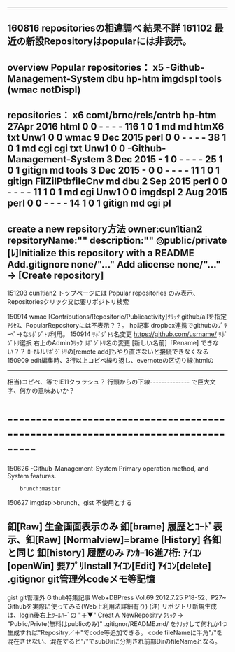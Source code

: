 --------------------------
160816 repositoriesの相違調べ 結果不詳  161102 最近の新設Repositoryはpopularには非表示。
  ------
overview Popular repositories： x5  -Github-Management-System  dbu  hp-htm  imgdspl  tools  (wmac notDispl)
  ------
repositories： x6							comt/brnc/rels/cntrb
hp-htm				27Apr 2016	html	0 0 - - - -    116 1 0 1	md md htmX6 txt			Unw1 0 0
wmac				9 Dec 2015	perl	0 0 - - - - 	38 1 0 1	md cgi cgi txt			Unw1 0 0
-Github-Management-System	3 Dec 2015	-	1 0 - - - -	25 1 0 1	gitign md
tools				3 Dec 2015	-	0 0 - - - - 	11 1 0 1	gitign FilZilPtbfileCnv md
dbu				2 Sep 2015	perl	0 0 - - - - 	11 1 0 1	md cgi				Unw1 0 0
imgdspl				2 Aug 2015	perl	0 0 - - - - 	14 1 0 1	gitign md cgi pl
  ------
create a new repsitory方法
owner:cun1tian2 repsitoryName:"" description:"" ◎public/private  [ﾚ]Initialize this repository with a README 
Add.gitignore none/"..."  Add alicense none/"..."   → [Create repository]
--------------------------
151203 cun1tian2 トップページには Popular repositories のみ表示、Repositoriesクリック又は要リポジトリ検索

150914 wmac [Contributions/Repositorie/Publicactivity]ｸﾘｯｸ github/allを指定ｱｸｾｽ、PopularRepositoryには不表示？？。
       hp記事 dropbox連携でgithubのﾌﾟﾗｰﾍﾞｰﾄなﾘﾎﾟｼﾞﾄﾘ利用。
150914 ﾘﾎﾟｼﾞﾄﾘ名変更 https://github.com/usrname/ ﾘﾎﾟｼﾞﾄﾘ選択 右上のAdminｸﾘｯｸ ﾘﾎﾟｼﾞﾄﾘ名の変更 [新しい名前]「Rename] できない？？
       ﾛｰｶﾙルﾘﾎﾟｼﾞﾄﾘの[remote add]もやり直さないと接続できなくなる
150909 edit編集時、3行以上コピペ繰り返し、evernoteの区切り線(htmlの<hr>相当)コピペ、等でIE11クラッシュ？
       行頭からの下線-------------- で巨大文字、何かの意味あいか？
# ---------------------------------------------------------------------------------
150626 -Github-Management-System Primary operation method, and System features.

        brunch:master
150627 imgdspl>brunch、gist	不使用とする

釦[Raw]		生全画面表示のみ
釦[brame]	履歴とｺｰﾄﾞ表示、釦[Raw] [Normalview]=brame [History] 各釦と同じ
釦[history]	履歴のみ ｱﾝｶｰ16進7桁:
ｱｲｺﾝ[openWin]   要ｱﾌﾟﾘInstall
ｱｲｺﾝ[Edit]
ｱｲｺﾝ[delete]
.gitignor	git管理外codeメモ等記憶
 --------------------------------------
gist		git管理外
Github特集記事 Web+DBPress Vol.69 2012.7.25 P18-52、P27~ Githubを実際に使ってみる(Web上利用法詳細有り)
(注) リポジトリ新規生成は、login後右上ﾂｰﾙﾊｰﾞの "＋▼" Creat A NewRepositry ｸﾘｯｸ → "Public/Privte(無料はpublicのみ)" .gitignor/README.md/ をｸﾘｯｸして何れか1つ生成すれば"Repositry／＋"でcode等追加できる。
     code fileNameに半角"/"を混在させない、混在すると"/"でsubDirに分割され前部DirのfileNameとなる。
